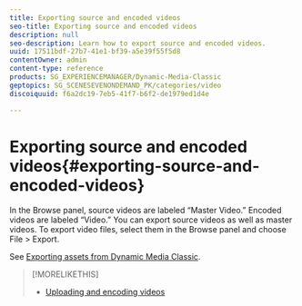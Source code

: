```yaml
---
title: Exporting source and encoded videos
seo-title: Exporting source and encoded videos
description: null
seo-description: Learn how to export source and encoded videos.
uuid: 17511bdf-27b7-41e1-bf39-a5e39f55f5d8
contentOwner: admin
content-type: reference
products: SG_EXPERIENCEMANAGER/Dynamic-Media-Classic
geptopics: SG_SCENESEVENONDEMAND_PK/categories/video
discoiquuid: f6a2dc19-7eb5-41f7-b6f2-de1979ed1d4e

---
```


# Exporting source and encoded videos{#exporting-source-and-encoded-videos}

In the Browse panel, source videos are labeled “Master Video.” Encoded videos are labeled “Video.” You can export source videos as well as master videos. To export video files, select them in the Browse panel and choose File > Export.

See [Exporting assets from Dynamic Media Classic](exporting-assets-from-dmc.md#exporting-assets-from-dmc).

>[!MORELIKETHIS]
>
>* [Uploading and encoding videos](uploading-encoding-videos.md#uploading_and_encoding_videos)
